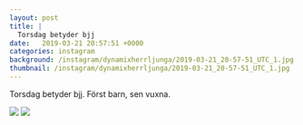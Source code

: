 ```yaml
---
layout: post
title: |
  Torsdag betyder bjj
date:   2019-03-21 20:57:51 +0000
categories: instagram
background: /instagram/dynamixherrljunga/2019-03-21_20-57-51_UTC_1.jpg
thumbnail: /instagram/dynamixherrljunga/2019-03-21_20-57-51_UTC_1.jpg
---
```

Torsdag betyder bjj. Först barn, sen vuxna. 



<img src='/www-dynamix-herrljunga/instagram/dynamixherrljunga/2019-03-21_20-57-51_UTC_1.jpg' class='img-fluid' />


<img src='/www-dynamix-herrljunga/instagram/dynamixherrljunga/2019-03-21_20-57-51_UTC_2.jpg' class='img-fluid' />

